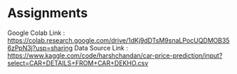 # Assignments
Google Colab Link : https://colab.research.google.com/drive/1dKj9dDTsM9snaLPocUQDMOB356zPpN3j?usp=sharing
Data Source Link : https://www.kaggle.com/code/harshchandan/car-price-prediction/input?select=CAR+DETAILS+FROM+CAR+DEKHO.csv

